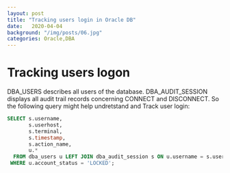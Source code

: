 ```yaml
---   
layout: post
title: "Tracking users login in Oracle DB"
date:   2020-04-04
background: "/img/posts/06.jpg"
categories: Oracle,DBA
---   
```

# Tracking users logon

DBA_USERS describes all users of the database.
DBA_AUDIT_SESSION displays all audit trail records concerning CONNECT and DISCONNECT.
So the following query might help undretstand and Track user login:

``` sql
SELECT s.username,
       s.userhost,
       s.terminal,
       s.timestamp,
       s.action_name,
       u.*
  FROM dba_users u LEFT JOIN dba_audit_session s ON u.username = s.username
 WHERE u.account_status = 'LOCKED';
 
```
